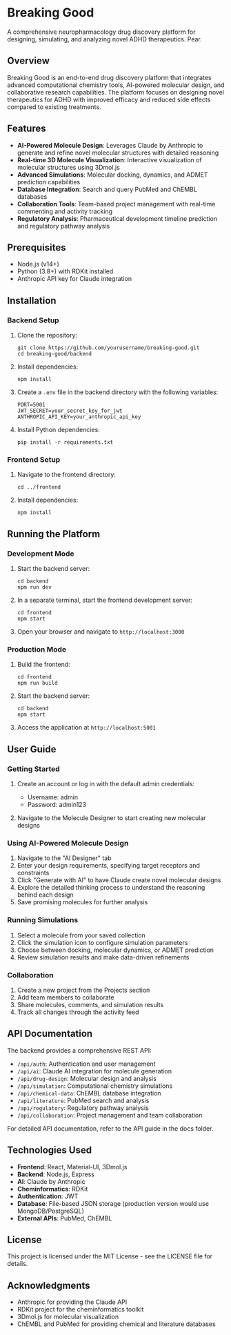 # Breaking Good

A comprehensive neuropharmacology drug discovery platform for designing, simulating, and analyzing novel ADHD therapeutics. Pear.

## Overview

Breaking Good is an end-to-end drug discovery platform that integrates advanced computational chemistry tools, AI-powered molecular design, and collaborative research capabilities. The platform focuses on designing novel therapeutics for ADHD with improved efficacy and reduced side effects compared to existing treatments.

## Features

- **AI-Powered Molecule Design**: Leverages Claude by Anthropic to generate and refine novel molecular structures with detailed reasoning
- **Real-time 3D Molecule Visualization**: Interactive visualization of molecular structures using 3Dmol.js
- **Advanced Simulations**: Molecular docking, dynamics, and ADMET prediction capabilities
- **Database Integration**: Search and query PubMed and ChEMBL databases
- **Collaboration Tools**: Team-based project management with real-time commenting and activity tracking
- **Regulatory Analysis**: Pharmaceutical development timeline prediction and regulatory pathway analysis

## Prerequisites

- Node.js (v14+)
- Python (3.8+) with RDKit installed
- Anthropic API key for Claude integration

## Installation

### Backend Setup

1. Clone the repository:

   ```
   git clone https://github.com/yourusername/breaking-good.git
   cd breaking-good/backend
   ```

2. Install dependencies:

   ```
   npm install
   ```

3. Create a `.env` file in the backend directory with the following variables:

   ```
   PORT=5001
   JWT_SECRET=your_secret_key_for_jwt
   ANTHROPIC_API_KEY=your_anthropic_api_key
   ```

4. Install Python dependencies:
   ```
   pip install -r requirements.txt
   ```

### Frontend Setup

1. Navigate to the frontend directory:

   ```
   cd ../frontend
   ```

2. Install dependencies:
   ```
   npm install
   ```

## Running the Platform

### Development Mode

1. Start the backend server:

   ```
   cd backend
   npm run dev
   ```

2. In a separate terminal, start the frontend development server:

   ```
   cd frontend
   npm start
   ```

3. Open your browser and navigate to `http://localhost:3000`

### Production Mode

1. Build the frontend:

   ```
   cd frontend
   npm run build
   ```

2. Start the backend server:

   ```
   cd backend
   npm start
   ```

3. Access the application at `http://localhost:5001`

## User Guide

### Getting Started

1. Create an account or log in with the default admin credentials:

   - Username: admin
   - Password: admin123

2. Navigate to the Molecule Designer to start creating new molecular designs

### Using AI-Powered Molecule Design

1. Navigate to the "AI Designer" tab
2. Enter your design requirements, specifying target receptors and constraints
3. Click "Generate with AI" to have Claude create novel molecular designs
4. Explore the detailed thinking process to understand the reasoning behind each design
5. Save promising molecules for further analysis

### Running Simulations

1. Select a molecule from your saved collection
2. Click the simulation icon to configure simulation parameters
3. Choose between docking, molecular dynamics, or ADMET prediction
4. Review simulation results and make data-driven refinements

### Collaboration

1. Create a new project from the Projects section
2. Add team members to collaborate
3. Share molecules, comments, and simulation results
4. Track all changes through the activity feed

## API Documentation

The backend provides a comprehensive REST API:

- `/api/auth`: Authentication and user management
- `/api/ai`: Claude AI integration for molecule generation
- `/api/drug-design`: Molecular design and analysis
- `/api/simulation`: Computational chemistry simulations
- `/api/chemical-data`: ChEMBL database integration
- `/api/literature`: PubMed search and analysis
- `/api/regulatory`: Regulatory pathway analysis
- `/api/collaboration`: Project management and team collaboration

For detailed API documentation, refer to the API guide in the docs folder.

## Technologies Used

- **Frontend**: React, Material-UI, 3Dmol.js
- **Backend**: Node.js, Express
- **AI**: Claude by Anthropic
- **Cheminformatics**: RDKit
- **Authentication**: JWT
- **Database**: File-based JSON storage (production version would use MongoDB/PostgreSQL)
- **External APIs**: PubMed, ChEMBL

## License

This project is licensed under the MIT License - see the LICENSE file for details.

## Acknowledgments

- Anthropic for providing the Claude API
- RDKit project for the cheminformatics toolkit
- 3Dmol.js for molecular visualization
- ChEMBL and PubMed for providing chemical and literature databases 
